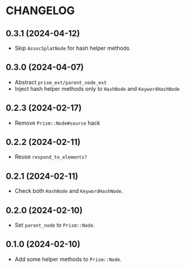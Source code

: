 # CHANGELOG

## 0.3.1 (2024-04-12)

* Skip `AssocSplatNode` for hash helper methods

## 0.3.0 (2024-04-07)

* Abstract `prism_ext/parent_node_ext`
* Inject hash helper methods only to `HashNode` and `KeywordHashNode`

## 0.2.3 (2024-02-17)

* Remove `Prism::Node#source` hack

## 0.2.2 (2024-02-11)

* Reuse `respond_to_elements?`

## 0.2.1 (2024-02-11)

* Check both `HashNode` and `KeywordHashNode`.

## 0.2.0 (2024-02-10)

* Set `parent_node` to `Prism::Node`.

## 0.1.0 (2024-02-10)

* Add some helper methods to `Prism::Node`.
